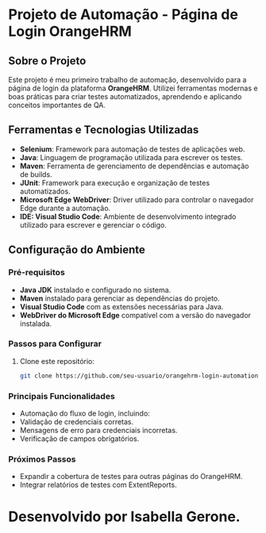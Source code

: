 # Projeto de Automação - Página de Login OrangeHRM  

## Sobre o Projeto  
Este projeto é meu primeiro trabalho de automação, desenvolvido para a página de login da plataforma **OrangeHRM**. Utilizei ferramentas modernas e boas práticas para criar testes automatizados, aprendendo e aplicando conceitos importantes de QA.  

## Ferramentas e Tecnologias Utilizadas  
- **Selenium**: Framework para automação de testes de aplicações web.  
- **Java**: Linguagem de programação utilizada para escrever os testes.  
- **Maven**: Ferramenta de gerenciamento de dependências e automação de builds.  
- **JUnit**: Framework para execução e organização de testes automatizados.  
- **Microsoft Edge WebDriver**: Driver utilizado para controlar o navegador Edge durante a automação.  
- **IDE: Visual Studio Code**: Ambiente de desenvolvimento integrado utilizado para escrever e gerenciar o código.  

## Configuração do Ambiente  
### Pré-requisitos  
- **Java JDK** instalado e configurado no sistema.  
- **Maven** instalado para gerenciar as dependências do projeto.  
- **Visual Studio Code** com as extensões necessárias para Java.  
- **WebDriver do Microsoft Edge** compatível com a versão do navegador instalada.  

### Passos para Configurar  
1. Clone este repositório:  
   ```bash
   git clone https://github.com/seu-usuario/orangehrm-login-automation.git

### Principais Funcionalidades
- Automação do fluxo de login, incluindo:
- Validação de credenciais corretas.
- Mensagens de erro para credenciais incorretas.
- Verificação de campos obrigatórios.
  
### Próximos Passos
- Expandir a cobertura de testes para outras páginas do OrangeHRM.
- Integrar relatórios de testes com ExtentReports.

# Desenvolvido por Isabella Gerone.

